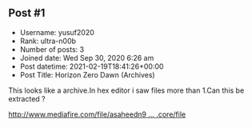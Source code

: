 ## Post #1
- Username: yusuf2020
- Rank: ultra-n00b
- Number of posts: 3
- Joined date: Wed Sep 30, 2020 6:26 am
- Post datetime: 2021-02-19T18:41:26+00:00
- Post Title: Horizon Zero Dawn (Archives)

This looks like a archive.In hex editor i saw files more than 1.Can this be extracted ?

[http://www.mediafire.com/file/asaheedn9 ... .core/file](http://www.mediafire.com/file/asaheedn9xxbigy/sentences.core/file)
